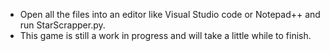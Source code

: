- Open all the files into an editor like Visual Studio code or Notepad++ and run StarScrapper.py.
- This game is still a work in progress and will take a little while to finish.
